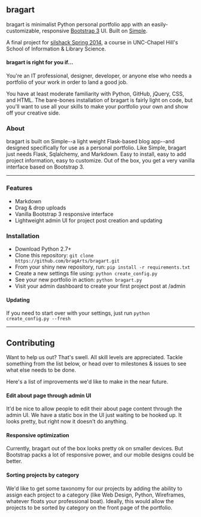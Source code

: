 ## bragart
bragart is minimalist Python personal portfolio app with an easily-customizable, responsive 
[Bootstrap 3](http://getbootstrap.com/) UI. Built on [Simple](https://github.com/orf/simple).

A final project for [silshack Spring 2014](https://github.com/silshack/spring2014), a course in UNC-Chapel Hill's School of Information &amp; Library Science.

#### bragart is right for you if...
You're an IT professional, designer, developer, or anyone else who needs a portfolio of your work in order to land a good job.

You have at least moderate familiarity with Python, GitHub, jQuery, CSS, and HTML. The bare-bones installation of bragart is fairly light on code, but you'll want to use all your skills to make your portfolio your own and show off your creative side.

### About
bragart is built on Simple--a light weight Flask-based blog app--and designed specifically for use as a personal portfolio. Like Simple, bragart just needs Flask, Sqlalchemy, and Markdown. Easy to install, easy to add project information, easy to customize. Out of the box, you get a very vanilla interface based on Bootstrap 3. 

***

### Features
  - Markdown
  - Drag &amp; drop uploads
  - Vanilla Bootstrap 3 responsive interface
  - Lightweight admin UI for project post creation and updating

### Installation
  - Download Python 2.7+
  - Clone this repository: `git clone https://github.com/bragArts/bragart.git`
  - From your shiny new repository, run: `pip install -r requirements.txt`
  - Create a new settings file using: `python create_config.py`
  - See your new portfolio in action: `python bragart.py`
  - Visit your admin dashboard to create your first project post at /admin

#### Updating
If you need to start over with your settings, just run `python create_config.py --fresh`

***

## Contributing

Want to help us out? That's swell. All skill levels are appreciated. Tackle something from the list below, or head
over to milestones &amp; issues to see what else needs to be done.

Here's a list of improvements we'd like to make in the near future.

#### Edit about page through admin UI
It'd be nice to allow people to edit their about page content through the admin UI. We have a static box in 
the UI just waiting to be hooked up. It looks pretty, but right now it doesn't do anything.

#### Responsive optimization
Currently, bragart out of the box looks pretty ok on smaller devices. But Bootstrap packs a lot of responsive power, 
and our mobile designs could be better.

#### Sorting projects by category
We'd like to get some taxonomy for our projects by adding the ability to assign each project to a category (like
Web Design, Python, Wireframes, whatever floats your professional boat). Ideally, this would allow 
the projects to be sorted by category on the front page of the portfolio.

####
